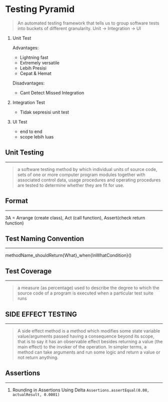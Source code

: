 # Testing Pyramid
> An automated testing framework that tells us to group software tests into buckets of different granularity. Unit -> Integration -> UI

1. Unit Test

    Advantages: 
    * Lightning fast
    * Extremely versatile
    * Lebih Presisi
    * Cepat & Hemat
    
    Disadvantages:
    * Cant Detect Missed Integration

2. Integration Test
    * Tidak sepresisi unit test

3. UI Test
    * end to end
    * scope lebih luas

## Unit Testing
--- 
> a software testing method by which individual units of source code, sets of one or more computer program modules together with associated control data, usage procedures and operating procedures are tested to determine whether they are fit for use.

## Format
---
3A = Arrange (create class), Act (call function), Assert(check return function)

## Test Naming Convention
---
methodName_shouldReturn{What}_when{InWhatCondition}()

## Test Coverage
---
> a measure (as percentage) used to describe the degree to which the source code of a program is executed when a particular test suite runs

## SIDE EFFECT TESTING
---
>A side effect method is a method which modifies some state variable value/arguments passed having a consequence beyond its scope, that is to say it has an observable effect besides returning a value (the main effect) to the invoker of the operation. In simpler terms, a method can take arguments and run some logic and return a value or not return anything.

## Assertions
---
1. Rounding in Assertions Using Delta
```Assertions.assertEqual(0.08, actualResult, 0.0001)```
